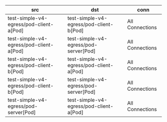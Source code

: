| src | dst | conn |
|-----|-----|------|
| test-simple-v4-egress/pod-client-a[Pod] | test-simple-v4-egress/pod-client-b[Pod] | All Connections |
| test-simple-v4-egress/pod-client-a[Pod] | test-simple-v4-egress/pod-server[Pod] | All Connections |
| test-simple-v4-egress/pod-client-b[Pod] | test-simple-v4-egress/pod-client-a[Pod] | All Connections |
| test-simple-v4-egress/pod-client-b[Pod] | test-simple-v4-egress/pod-server[Pod] | All Connections |
| test-simple-v4-egress/pod-server[Pod] | test-simple-v4-egress/pod-client-a[Pod] | All Connections |
